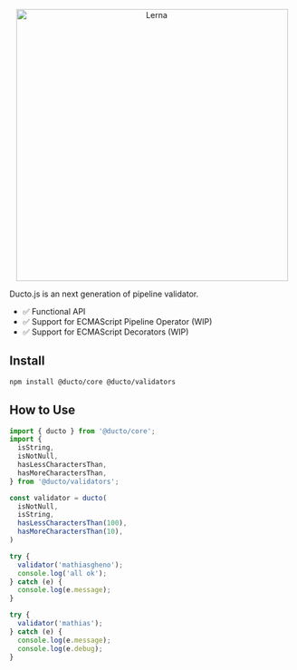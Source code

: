 
<p align="center">
  <img alt="Lerna" src="https://i.imgur.com/p70zxaD.png" width="480">
</p>

Ducto.js is an next generation of pipeline validator.

- ✅ Functional API
- ✅ Support for ECMAScript Pipeline Operator (WIP)
- ✅ Support for ECMAScript Decorators  (WIP)

## Install

```bash
npm install @ducto/core @ducto/validators
```

## How to Use

```javascript
import { ducto } from '@ducto/core';
import {
  isString,
  isNotNull,
  hasLessCharactersThan,
  hasMoreCharactersThan,
} from '@ducto/validators';

const validator = ducto(
  isNotNull,
  isString,
  hasLessCharactersThan(100),
  hasMoreCharactersThan(10),
)

try {
  validator('mathiasgheno');
  console.log('all ok');
} catch (e) {
  console.log(e.message);
}

try {
  validator('mathias');
} catch (e) {
  console.log(e.message);
  console.log(e.debug);
}
```

